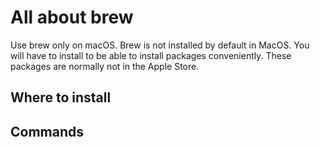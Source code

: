 # All about brew
Use brew only on macOS. Brew is not installed by default in MacOS. You will have to install to be able to install packages conveniently. These packages are normally not in the Apple Store.

## Where to install


## Commands
